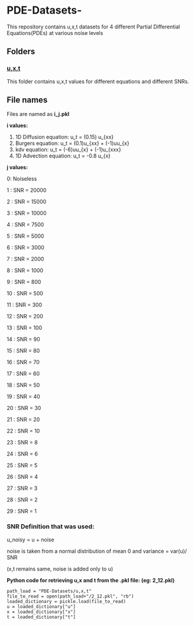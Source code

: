 # PDE-Datasets-
This repository contains u,x,t datasets for 4 different Partial Differential Equations(PDEs) at various noise levels

## Folders

### [u,x,t](https://github.com/NohanJoemon/PDE-Datasets/tree/main/u%2Cx%2C)
This folder contains u,x,t values for different equations and different SNRs. 


## File names

Files are named as **i_j.pkl** 

**i values:**
<OL>
  <LI>1D Diffusion equation: u_t = (0.15) u_{xx}</LI>
  <LI>Burgers equation:  u_t = (0.1)u_{xx} + (-1)uu_{x}</LI>
  <LI>kdv equation: u_t = (-6)uu_{x} + (-1)u_{xxx}</LI>
  <LI>1D Advection equation: u_t = -0.8 u_{x}</LI>
</OL>

**j values:**

0: Noiseless 
  
1 : SNR =  20000
  
2 : SNR =  15000

3 : SNR =  10000

4 : SNR =  7500

5 : SNR =  5000

6 : SNR =  3000

7 : SNR =  2000

8 : SNR =  1000

9 : SNR =  800

10 : SNR =  500

11 : SNR =  300

12 : SNR =  200

13 : SNR =  100

14 : SNR =  90

15 : SNR =  80

16 : SNR =  70

17 : SNR =  60

18 : SNR =  50

19 : SNR =  40

20 : SNR =  30

21 : SNR =  20

22 : SNR =  10

23 : SNR =  8

24 : SNR =  6

25 : SNR =  5

26 : SNR =  4

27 : SNR =  3

28 : SNR =  2

29 : SNR =  1

### SNR Definition that was used:
u_noisy = u + noise

noise is taken from a normal distribution of mean 0 and variance = var(u)/ SNR

(x,t remains same, noise is added only to u)



**Python code for retrieving u,x and t from the .pkl file: (eg: 2_12.pkl)**


```
path_load = "PDE-Datasets/u,x,t"
file_to_read = open(path_load+"/2_12.pkl", "rb")
loaded_dictionary = pickle.load(file_to_read)
u = loaded_dictionary["u"]
x = loaded_dictionary["x"]
t = loaded_dictionary["t"]
```

